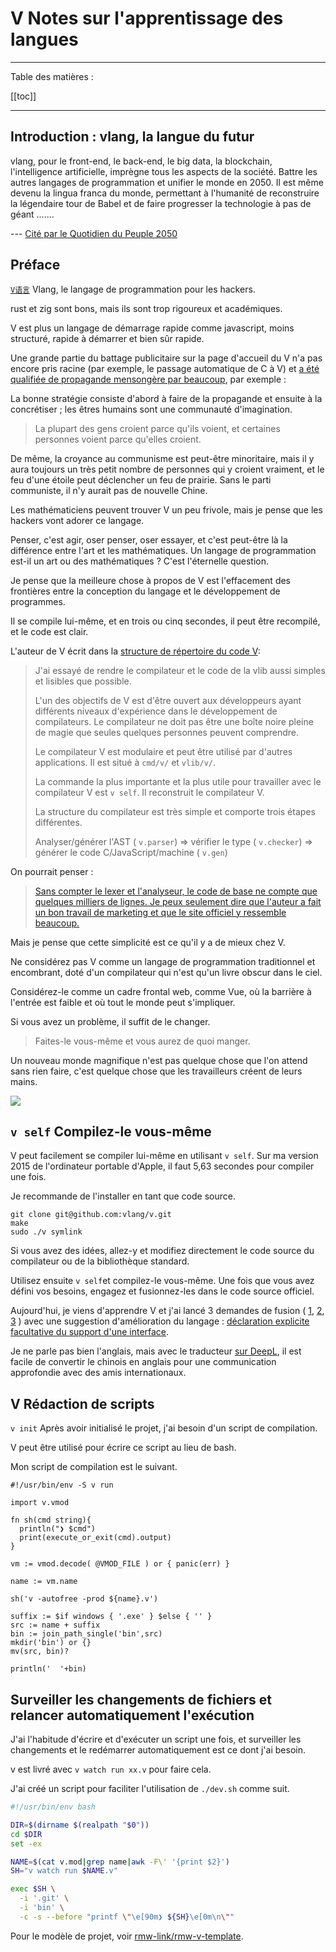 # V Notes sur l'apprentissage des langues

---

Table des matières :

[[toc]]

---

## Introduction : vlang, la langue du futur

vlang, pour le front-end, le back-end, le big data, la blockchain, l'intelligence artificielle, imprègne tous les aspects de la société. Battre les autres langages de programmation et unifier le monde en 2050. Il est même devenu la lingua franca du monde, permettant à l'humanité de reconstruire la légendaire tour de Babel et de faire progresser la technologie à pas de géant .......

--- [Cité par le Quotidien du Peuple 2050](https://www.zhihu.com/question/318526180/answer/729421901)

## Préface

[`V语言`](https://vlang.io) Vlang, le langage de programmation pour les hackers.

rust et zig sont bons, mais ils sont trop rigoureux et académiques.

V est plus un langage de démarrage rapide comme javascript, moins structuré, rapide à démarrer et bien sûr rapide.

Une grande partie du battage publicitaire sur la page d'accueil du V n'a pas encore pris racine (par exemple, le passage automatique de C à V) et [a été qualifiée de propagande mensongère par beaucoup](https://www.zhihu.com/question/318526180), par exemple :

La bonne stratégie consiste d'abord à faire de la propagande et ensuite à la concrétiser ; les êtres humains sont une communauté d'imagination.

> La plupart des gens croient parce qu'ils voient, et certaines personnes voient parce qu'elles croient.

De même, la croyance au communisme est peut-être minoritaire, mais il y aura toujours un très petit nombre de personnes qui y croient vraiment, et le feu d'une étoile peut déclencher un feu de prairie. Sans le parti communiste, il n'y aurait pas de nouvelle Chine.

Les mathématiciens peuvent trouver V un peu frivole, mais je pense que les hackers vont adorer ce langage.

Penser, c'est agir, oser penser, oser essayer, et c'est peut-être là la différence entre l'art et les mathématiques. Un langage de programmation est-il un art ou des mathématiques ? C'est l'éternelle question.

Je pense que la meilleure chose à propos de V est l'effacement des frontières entre la conception du langage et le développement de programmes.

Il se compile lui-même, et en trois ou cinq secondes, il peut être recompilé, et le code est clair.

L'auteur de V écrit dans la [structure de répertoire du code V](https://github.com/vlang/v/blob/master/CONTRIBUTING.md):

> J'ai essayé de rendre le compilateur et le code de la vlib aussi simples et lisibles que possible.
> 
> L'un des objectifs de V est d'être ouvert aux développeurs ayant différents niveaux d'expérience dans le développement de compilateurs. Le compilateur ne doit pas être une boîte noire pleine de magie que seules quelques personnes peuvent comprendre.
> 
> Le compilateur V est modulaire et peut être utilisé par d'autres applications. Il est situé à `cmd/v/` et `vlib/v/`.
> 
> La commande la plus importante et la plus utile pour travailler avec le compilateur V est `v self`. Il reconstruit le compilateur V.
> 
> La structure du compilateur est très simple et comporte trois étapes différentes.
> 
> Analyser/générer l'AST ( `v.parser`) => vérifier le type ( `v.checker`) => générer le code C/JavaScript/machine ( `v.gen`)

On pourrait penser :

> [Sans compter le lexer et l'analyseur, le code de base ne compte que quelques milliers de lignes. Je peux seulement dire que l'auteur a fait un bon travail de marketing et que le site officiel y ressemble beaucoup.](https://www.zhihu.com/question/318526180/answer/685952638)

Mais je pense que cette simplicité est ce qu'il y a de mieux chez V.

Ne considérez pas V comme un langage de programmation traditionnel et encombrant, doté d'un compilateur qui n'est qu'un livre obscur dans le ciel.

Considérez-le comme un cadre frontal web, comme Vue, où la barrière à l'entrée est faible et où tout le monde peut s'impliquer.

Si vous avez un problème, il suffit de le changer.

> Faites-le vous-même et vous aurez de quoi manger.

Un nouveau monde magnifique n'est pas quelque chose que l'on attend sans rien faire, c'est quelque chose que les travailleurs créent de leurs mains.

![](https://raw.githubusercontent.com/gcxfd/img/gh-pages/cEFoDn.jpg)

## `v self` Compilez-le vous-même

V peut facilement se compiler lui-même en utilisant `v self`. Sur ma version 2015 de l'ordinateur portable d'Apple, il faut 5,63 secondes pour compiler une fois.

Je recommande de l'installer en tant que code source.

```
git clone git@github.com:vlang/v.git
make
sudo ./v symlink
```

Si vous avez des idées, allez-y et modifiez directement le code source du compilateur ou de la bibliothèque standard.

Utilisez ensuite `v self`et compilez-le vous-même. Une fois que vous avez défini vos besoins, engagez et fusionnez-les dans le code source officiel.

Aujourd'hui, je viens d'apprendre V et j'ai lancé 3 demandes de fusion ( [1](https://github.com/vlang/v/pull/13518), [2](https://github.com/vlang/v/pull/13524), [3](https://github.com/vlang/v/pull/13514) ) avec une suggestion d'amélioration du langage : [déclaration explicite facultative du support d'une interface](https://github.com/vlang/v/issues/13526).

Je ne parle pas bien l'anglais, mais avec le traducteur [sur DeepL](https://www.deepl.com/zh/translator), il est facile de convertir le chinois en anglais pour une communication approfondie avec des amis internationaux.

## V Rédaction de scripts

`v init` Après avoir initialisé le projet, j'ai besoin d'un script de compilation.

V peut être utilisé pour écrire ce script au lieu de bash.

Mon script de compilation est le suivant.

```vlang
#!/usr/bin/env -S v run

import v.vmod

fn sh(cmd string){
  println("❯ $cmd")
  print(execute_or_exit(cmd).output)
}

vm := vmod.decode( @VMOD_FILE ) or { panic(err) }

name := vm.name

sh('v -autofree -prod ${name}.v')

suffix := $if windows { '.exe' } $else { '' }
src := name + suffix
bin := join_path_single('bin',src)
mkdir('bin') or {}
mv(src, bin)?

println('  '+bin)
```

## Surveiller les changements de fichiers et relancer automatiquement l'exécution

J'ai l'habitude d'écrire et d'exécuter un script une fois, et surveiller les changements et le redémarrer automatiquement est ce dont j'ai besoin.

v est livré avec `v watch run xx.v` pour faire cela.

J'ai créé un script pour faciliter l'utilisation de `./dev.sh` comme suit.

```bash
#!/usr/bin/env bash

DIR=$(dirname $(realpath "$0"))
cd $DIR
set -ex

NAME=$(cat v.mod|grep name|awk -F\' '{print $2}')
SH="v watch run $NAME.v"

exec $SH \
  -i '.git' \
  -i 'bin' \
  -c -s --before "printf \"\e[90m❯ ${SH}\e[0m\n\""
```

Pour le modèle de projet, voir [rmw-link/rmw-v-template](https://github.com/rmw-link/rmw-v-template).